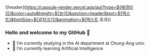 ![header](https://capsule-render.vercel.app/api?type=${배경타입}&color=auto&height=${높이}&section=header&text=${텍스트}&fontSize=${글자크기}&animation=${텍스트 효과})

### Hello and welcome to my GitHub 👋

- 🔭 I’m currently studying in the AI department at Chung-Ang univ.
- 🌱 I’m currently learning Artificial Intelligence
